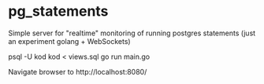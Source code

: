 # pg_statements
Simple server for "realtime" monitoring of running postgres statements (just an experiment golang + WebSockets)

psql -U kod kod < views.sql
go run main.go

Navigate browser to http://localhost:8080/
